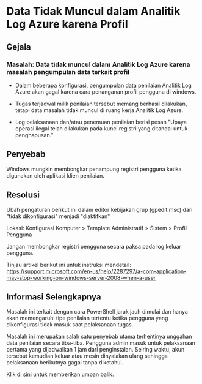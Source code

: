 # <a name="data-does-not-appear-in-azure-log-analytics-due-to-profile"></a>Data Tidak Muncul dalam Analitik Log Azure karena Profil

## <a name="symptoms"></a>Gejala

### <a name="issue-data-does-not-appear-in-azure-log-analytics-due-to-profile-related-data-collection-problem"></a>Masalah: Data tidak muncul dalam Analitik Log Azure karena masalah pengumpulan data terkait profil

-   Dalam beberapa konfigurasi, pengumpulan data penilaian Analitik Log Azure akan gagal karena cara penanganan profil pengguna di windows.

-   Tugas terjadwal milik penilaian tersebut memang berhasil dilakukan, tetapi data masalah tidak muncul di ruang kerja Analitik Log Azure.

-   Log pelaksanaan dan/atau penemuan penilaian berisi pesan "Upaya operasi ilegal telah dilakukan pada kunci registri yang ditandai untuk penghapusan."

## <a name="cause"></a>Penyebab

Windows mungkin membongkar penampung registri pengguna ketika digunakan oleh aplikasi klien penilaian.

## <a name="resolution"></a>Resolusi

Ubah pengaturan berikut ini dalam editor kebijakan grup (gpedit.msc) dari \"tidak dikonfigurasi\" menjadi \"diaktifkan\" 

Lokasi: Konfigurasi Komputer > Template Administratif > Sistem > Profil Pengguna

Jangan membongkar registri pengguna secara paksa pada log keluar pengguna.

Tinjau artikel berikut ini untuk instruksi mendetail: <a href="https://support.microsoft.com/en-us/help/2287297/a-com-application-may-stop-working-on-windows-server-2008-when-a-user" target="_blank">https://support.microsoft.com/en-us/help/2287297/a-com-application-may-stop-working-on-windows-server-2008-when-a-user</a>

## <a name="more-information"></a>Informasi Selengkapnya

Masalah ini terkait dengan cara PowerShell jarak jauh dimulai dan hanya akan memengaruhi tipe penilaian tertentu ketika pengguna yang dikonfigurasi tidak masuk saat pelaksanaan tugas.

Masalah ini merupakan salah satu penyebab utama terhentinya unggahan data penilaian secara tiba-tiba. Pengguna admin masuk untuk pelaksanaan pertama yang dijadwalkan 1 jam dari penginstalan. Seiring waktu, akun tersebut kemudian keluar atau mesin dinyalakan ulang sehingga pelaksanaan berikutnya gagal tanpa diketahui.


Klik <a href="mailto:SHub_Feedback_RC@Microsoft.com?subject=Resource%20Center%20Feedback%3A%20%3CInsert%20feedback%20topic%3E%3E&amp;body=%3C%3Cplease%20submit%20your%20feedback%20with%20enough%20detail%20on%20the%20problem%2C%20reproduction%20steps%20and%20what%20you%20desire%20to%20happen%3E%3E" target="_blank">di sini</a> untuk memberikan umpan balik.
